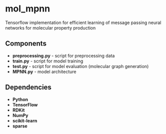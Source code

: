 # mol_mpnn
Tensorflow implementation for efficient learning of message passing neural networks for molecular property production

## Components
- **preprocessing.py** - script for preprocessing data
- **train.py** - script for model training
- **test.py** - script for model evaluation (molecular graph generation)
- **MPNN.py** - model architecture

## Dependencies
- **Python**
- **TensorFlow**
- **RDKit**
- **NumPy**
- **scikit-learn**
- **sparse**
